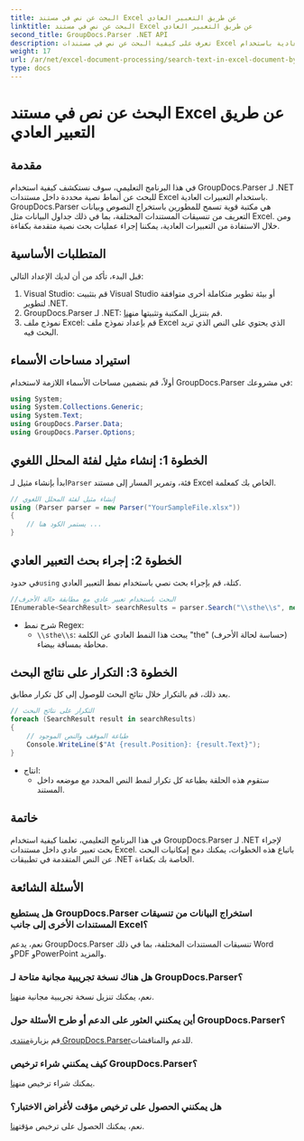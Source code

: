 ```yaml
---
title: البحث عن نص في مستند Excel عن طريق التعبير العادي
linktitle: البحث عن نص في مستند Excel عن طريق التعبير العادي
second_title: GroupDocs.Parser .NET API
description: تعرف على كيفية البحث عن نص في مستندات Excel باستخدام التعبيرات العادية باستخدام GroupDocs.Parser لـ .NET. إجراء عمليات البحث النصية المتقدمة بكفاءة.
weight: 17
url: /ar/net/excel-document-processing/search-text-in-excel-document-by-regular-expression/
type: docs
---
```

# البحث عن نص في مستند Excel عن طريق التعبير العادي

## مقدمة
في هذا البرنامج التعليمي، سوف نستكشف كيفية استخدام GroupDocs.Parser لـ .NET للبحث عن أنماط نصية محددة داخل مستندات Excel باستخدام التعبيرات العادية. GroupDocs.Parser هي مكتبة قوية تسمح للمطورين باستخراج النصوص وبيانات التعريف من تنسيقات المستندات المختلفة، بما في ذلك جداول البيانات مثل Excel. ومن خلال الاستفادة من التعبيرات العادية، يمكننا إجراء عمليات بحث نصية متقدمة بكفاءة.
## المتطلبات الأساسية
قبل البدء، تأكد من أن لديك الإعداد التالي:
1. Visual Studio: قم بتثبيت Visual Studio أو بيئة تطوير متكاملة أخرى متوافقة لتطوير .NET.
2.  GroupDocs.Parser لـ .NET: قم بتنزيل المكتبة وتثبيتها من[هنا](https://releases.groupdocs.com/parser/net/).
3. نموذج ملف Excel: قم بإعداد نموذج ملف Excel الذي يحتوي على النص الذي تريد البحث فيه.

## استيراد مساحات الأسماء
أولاً، قم بتضمين مساحات الأسماء اللازمة لاستخدام GroupDocs.Parser في مشروعك:
```csharp
using System;
using System.Collections.Generic;
using System.Text;
using GroupDocs.Parser.Data;
using GroupDocs.Parser.Options;
```
## الخطوة 1: إنشاء مثيل لفئة المحلل اللغوي
 ابدأ بإنشاء مثيل لـ`Parser` فئة، وتمرير المسار إلى مستند Excel الخاص بك كمعلمة.
```csharp
// إنشاء مثيل لفئة المحلل اللغوي
using (Parser parser = new Parser("YourSampleFile.xlsx"))
{
    // يستمر الكود هنا ...
}
```
## الخطوة 2: إجراء بحث التعبير العادي
 في حدود`using` كتلة، قم بإجراء بحث نصي باستخدام نمط التعبير العادي.
```csharp
//البحث باستخدام تعبير عادي مع مطابقة حالة الأحرف
IEnumerable<SearchResult> searchResults = parser.Search("\\sthe\\s", new SearchOptions(true, false, true));
```
- شرح نمط Regex:
  - `\\sthe\\s`: يبحث هذا النمط العادي عن الكلمة "the" (حساسة لحالة الأحرف) محاطة بمسافة بيضاء.
## الخطوة 3: التكرار على نتائج البحث
بعد ذلك، قم بالتكرار خلال نتائج البحث للوصول إلى كل تكرار مطابق.
```csharp
// التكرار على نتائج البحث
foreach (SearchResult result in searchResults)
{
    // طباعة الموقف والنص الموجود
    Console.WriteLine($"At {result.Position}: {result.Text}");
}
```
- انتاج:
  - ستقوم هذه الحلقة بطباعة كل تكرار لنمط النص المحدد مع موضعه داخل المستند.

## خاتمة
في هذا البرنامج التعليمي، تعلمنا كيفية استخدام GroupDocs.Parser لـ .NET لإجراء بحث تعبير عادي داخل مستندات Excel. باتباع هذه الخطوات، يمكنك دمج إمكانيات البحث عن النص المتقدمة في تطبيقات .NET الخاصة بك بكفاءة.

## الأسئلة الشائعة
### هل يستطيع GroupDocs.Parser استخراج البيانات من تنسيقات المستندات الأخرى إلى جانب Excel؟
نعم، يدعم GroupDocs.Parser تنسيقات المستندات المختلفة، بما في ذلك Word وPDF وPowerPoint والمزيد.
### هل هناك نسخة تجريبية مجانية متاحة لـ GroupDocs.Parser؟
 نعم، يمكنك تنزيل نسخة تجريبية مجانية من[هنا](https://releases.groupdocs.com/).
### أين يمكنني العثور على الدعم أو طرح الأسئلة حول GroupDocs.Parser؟
 قم بزيارة[منتدى GroupDocs.Parser](https://forum.groupdocs.com/c/parser/17)للدعم والمناقشات.
### كيف يمكنني شراء ترخيص GroupDocs.Parser؟
 يمكنك شراء ترخيص من[هنا](https://purchase.groupdocs.com/buy).
### هل يمكنني الحصول على ترخيص مؤقت لأغراض الاختبار؟
 نعم، يمكنك الحصول على ترخيص مؤقت[هنا](https://purchase.groupdocs.com/temporary-license/).